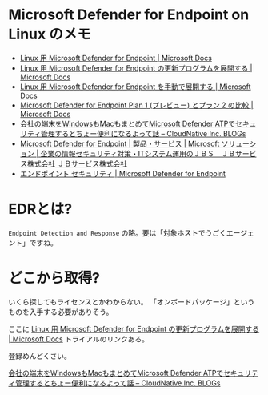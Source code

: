 # Microsoft Defender for Endpoint on Linux のメモ

* [Linux 用 Microsoft Defender for Endpoint | Microsoft Docs](https://docs.microsoft.com/ja-jp/microsoft-365/security/defender-endpoint/microsoft-defender-endpoint-linux?view=o365-worldwide)
* [Linux 用 Microsoft Defender for Endpoint の更新プログラムを展開する | Microsoft Docs](https://docs.microsoft.com/ja-jp/microsoft-365/security/defender-endpoint/linux-updates?view=o365-worldwide)
* [Linux 用 Microsoft Defender for Endpoint を手動で展開する | Microsoft Docs](https://docs.microsoft.com/ja-jp/microsoft-365/security/defender-endpoint/linux-install-manually?view=o365-worldwide)
* [Microsoft Defender for Endpoint Plan 1 (プレビュー) とプラン 2 の比較 | Microsoft Docs](https://docs.microsoft.com/ja-jp/microsoft-365/security/defender-endpoint/defender-endpoint-plan-1-2?view=o365-worldwide)
* [会社の端末をWindowsもMacもまとめてMicrosoft Defender ATPでセキュリティ管理するとちょー便利になるよって話 – CloudNative Inc. BLOGs](https://blog.cloudnative.co.jp/2114/)
* [Microsoft Defender for Endpoint | 製品・サービス | Microsoft ソリューション | 企業の情報セキュリティ対策・ITシステム運用のＪＢＳ　ＪＢサービス株式会社 ＪＢサービス株式会社](https://www.jbsvc.co.jp/products/ms/defender/windows_defender_advanced_threat_protectionatp.html)
* [エンドポイント セキュリティ | Microsoft Defender for Endpoint](https://www.microsoft.com/ja-jp/security/business/threat-protection/endpoint-defender)


# EDRとは?

`Endpoint Detection and Response` の略。要は「対象ホストでうごくエージェント」ですね。

# どこから取得?

いくら探してもライセンスとかわからない。
「オンボードパッケージ」というものを入手する必要がありそう。

ここに
[Linux 用 Microsoft Defender for Endpoint の更新プログラムを展開する | Microsoft Docs](https://docs.microsoft.com/ja-jp/microsoft-365/security/defender-endpoint/linux-updates?view=o365-worldwide)
トライアルのリンクある。

登録めんどくさい。


[会社の端末をWindowsもMacもまとめてMicrosoft Defender ATPでセキュリティ管理するとちょー便利になるよって話 – CloudNative Inc. BLOGs](https://blog.cloudnative.co.jp/2114/)